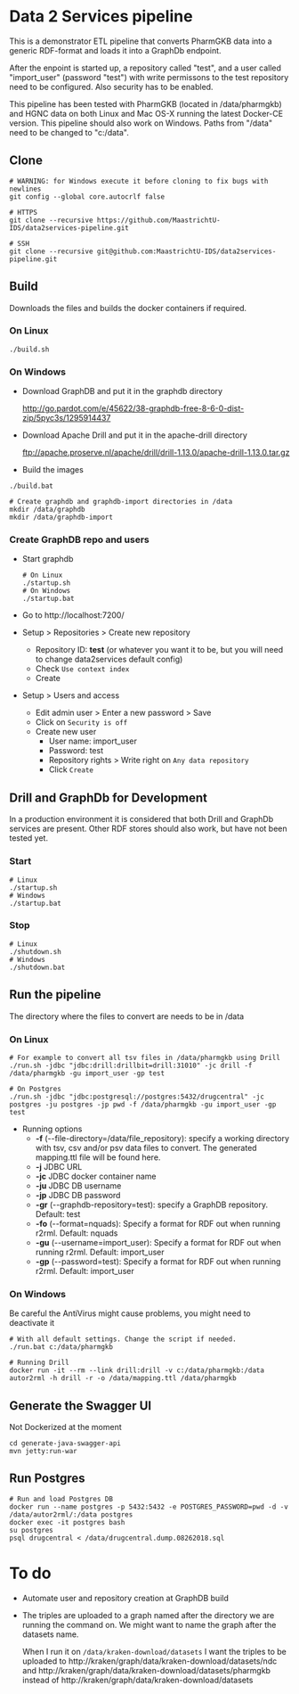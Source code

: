 # Data 2 Services pipeline
This is a demonstrator ETL pipeline that converts PharmGKB data into a generic RDF-format and loads it into a GraphDb endpoint. 

After the enpoint is started up, a repository called "test", and a user called "import_user" (password "test") with write permissons to the test repository need to be configured. Also security has to be enabled.

This pipeline has been tested with PharmGKB (located in /data/pharmgkb) and HGNC data on both Linux and Mac OS-X running the latest Docker-CE version. This pipeline should also work on Windows. Paths from "/data" need to be changed to "c:/data".

## Clone

```shell
# WARNING: for Windows execute it before cloning to fix bugs with newlines
git config --global core.autocrlf false

# HTTPS
git clone --recursive https://github.com/MaastrichtU-IDS/data2services-pipeline.git

# SSH
git clone --recursive git@github.com:MaastrichtU-IDS/data2services-pipeline.git
```

## Build

Downloads the files and builds the docker containers if required.

### On Linux

```shell
./build.sh
```

### On Windows

* Download GraphDB and put it in the graphdb directory

  http://go.pardot.com/e/45622/38-graphdb-free-8-6-0-dist-zip/5pyc3s/1295914437

* Download Apache Drill and put it in the apache-drill directory

  ftp://apache.proserve.nl/apache/drill/drill-1.13.0/apache-drill-1.13.0.tar.gz

* Build the images

```shell
./build.bat

# Create graphdb and graphdb-import directories in /data
mkdir /data/graphdb
mkdir /data/graphdb-import
```

### Create GraphDB repo and users

* Start graphdb

  ```shell
  # On Linux
  ./startup.sh
  # On Windows
  ./startup.bat
  ```

* Go to http://localhost:7200/

* Setup > Repositories > Create new repository

  * Repository ID: **test** (or whatever you want it to be, but you will need to change data2services default config)
  * Check `Use context index`
  * Create

* Setup > Users and access

  * Edit admin user > Enter a new password > Save
  * Click on `Security is off` 
  * Create new user
    * User name: import_user
    * Password: test
    * Repository rights > Write right on `Any data repository`
    * Click `Create`



## Drill and GraphDb for Development

In a production environment it is considered that both Drill and GraphDb services are present. Other RDF stores should also work, but have not been tested yet.
### Start
```shell
# Linux
./startup.sh
# Windows
./startup.bat
```
### Stop
```shell
# Linux
./shutdown.sh
# Windows
./shutdown.bat
```



## Run the pipeline

The directory where the files to convert are needs to be in /data

### On Linux

```shell
# For example to convert all tsv files in /data/pharmgkb using Drill 
./run.sh -jdbc "jdbc:drill:drillbit=drill:31010" -jc drill -f /data/pharmgkb -gu import_user -gp test

# On Postgres
./run.sh -jdbc "jdbc:postgresql://postgres:5432/drugcentral" -jc postgres -ju postgres -jp pwd -f /data/pharmgkb -gu import_user -gp test
```

* Running options
  * **-f** (--file-directory=/data/file_repository): specify a working directory with tsv, csv and/or psv data files to convert. The generated mapping.ttl file will be found here.
  * **-j** JDBC URL
  * **-jc** JDBC docker container name
  * **-ju** JDBC DB username
  * **-jp** JDBC DB password
  * **-gr** (--graphdb-repository=test): specify a GraphDB repository. Default: test
  * **-fo** (--format=nquads): Specify a format for RDF out when running r2rml. Default: nquads
  * **-gu** (--username=import_user): Specify a format for RDF out when running r2rml. Default: import_user
  * **-gp** (--password=test): Specify a format for RDF out when running r2rml. Default: import_user



### On Windows

Be careful the AntiVirus might cause problems, you might need to deactivate it

```shell
# With all default settings. Change the script if needed.
./run.bat c:/data/pharmgkb

# Running Drill
docker run -it --rm --link drill:drill -v c:/data/pharmgkb:/data autor2rml -h drill -r -o /data/mapping.ttl /data/pharmgkb
```



## Generate the Swagger UI

Not Dockerized at the moment

```shell
cd generate-java-swagger-api
mvn jetty:run-war
```



## Run Postgres

```shell
# Run and load Postgres DB
docker run --name postgres -p 5432:5432 -e POSTGRES_PASSWORD=pwd -d -v /data/autor2rml/:/data postgres
docker exec -it postgres bash
su postgres
psql drugcentral < /data/drugcentral.dump.08262018.sql
```





# To do

* Automate user and repository creation at GraphDB build

* The triples are uploaded to a graph named after the directory we are running the command on. We might want to name the graph after the datasets name.

  When I run it on `/data/kraken-download/datasets` I want the triples to be uploaded to http://kraken/graph/data/kraken-download/datasets/ndc and  http://kraken/graph/data/kraken-download/datasets/pharmgkb instead of  http://kraken/graph/data/kraken-download/datasets